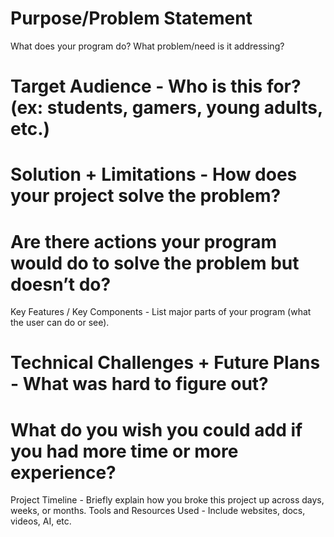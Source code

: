 # Purpose/Problem Statement
What does your program do? What problem/need is it addressing?
# Target Audience - Who is this for? (ex: students, gamers, young adults, etc.)
# Solution + Limitations - How does your project solve the problem?
# Are there actions your program would do to solve the problem but doesn’t do?
Key Features / Key Components - List major parts of your program (what the user can do or see).
# Technical Challenges + Future Plans - What was hard to figure out? 
# What do you wish you could add if you had more time or more experience?
Project Timeline - Briefly explain how you broke this project up across days, weeks, or months.
Tools and Resources Used - Include websites, docs, videos, AI, etc.
